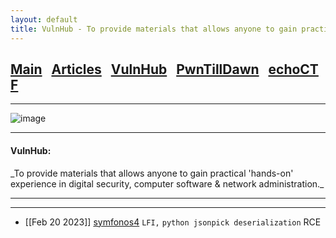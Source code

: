```yaml
---
layout: default
title: VulnHub - To provide materials that allows anyone to gain practical ‘hands-on’ experience in digital security, computer software & network administration.
---
```


<h2 class="mume-header" id="mainindexhtml-nbspnbsp-contactcontacthtml"><a 
href="./index.html">Main</a>&#xA0;&#xA0;&#xA0;<a 
href="/posts/articles/index.html">Articles</a>&#xA0;&#xA0;&#xA0;<a
href="/posts/vulnhub/index.html">VulnHub</a>&#xA0;&#xA0;&#xA0;<a 
href="/posts/pwntilldawn/index.html">PwnTillDawn</a>&#xA0;&#xA0;&#xA0;<a 
href="/posts/echoctf/index.html">echoCTF</a></h2>
<hr>

![image](https://user-images.githubusercontent.com/87468669/220007715-2390f304-fe7c-4bae-827f-9a7fe20a0f7d.png)

* * *
<h4 class="mume-header" id="vulnhub">VulnHub:</h4>
_To provide materials that allows anyone to gain practical 'hands-on' experience in digital security, computer software & network administration._
<hr>
<hr>

- [[Feb 20 2023]] [symfonos4](https://n16hth4wk07.github.io/posts/vulnhub/symfono4.html) `LFI,` `python jsonpick deserialization` RCE


